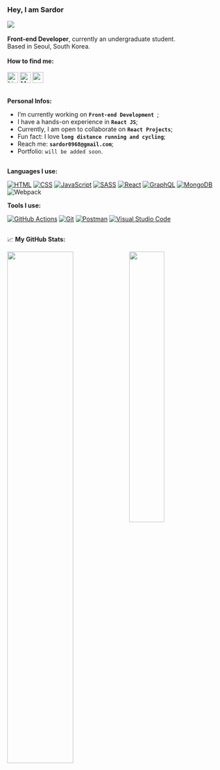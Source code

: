 ### Hey, I am Sardor 
![](https://komarev.com/ghpvc/?username=Sardor-M&style=flat-square)
<br>
<br>
**Front-end Developer**, currently an undergraduate student.
<br>
Based in Seoul, South Korea.
<br>
<br>
**How to find me:** 
<br> 
<br>
<a href="linkedin.com/in/sardorbekmadaminov-44987a1a7" target="_blank"><img alt="LinkedIn" src="https://img.shields.io/badge/linkedin-%230077B5.svg?&style=for-the-badge&logo=linkedin&logoColor=white" height=25></a>
<a href="https://medium.com/@sardor0968" target="_blank"><img alt="Medium" src="https://img.shields.io/badge/medium-%2312100E.svg?&style=for-the-badge&logo=medium&logoColor=white" height=25 /></a>
<a href="https://instagram.com/srd_0t/"><img src="https://img.shields.io/badge/instagram-%23E4405F.svg?&style=for-the-badge&logo=instagram&logoColor=white" height=25></a>


## 

**Personal Infos:**

-  I’m currently working on **`Front-end Development `**;
-  I have a hands-on experience in **`React JS`**;
-  Currently, I am open to collaborate on **`React Projects`**;
-  Fun fact: I love **`long distance running and cycling`**;
-  Reach me: **`sardor0968@gmail.com`**;
-  Portfolio: `will be added soon`.
##
**Languages I use:**

<a href="https://github.com/search?q=user%3ADenverCoder1+language%3Ahtml"><img alt="HTML" src="https://img.shields.io/badge/HTML-E34F26.svg?logo=html5&logoColor=white"></a>
<a href="https://github.com/search?q=user%3ADenverCoder1+language%3Acss"><img alt="CSS" src="https://img.shields.io/badge/CSS-1572B6.svg?logo=css3&logoColor=white"></a>
<a href="https://github.com/search?q=user%3ADenverCoder1+language%3Ajavascript"><img alt="JavaScript" src="https://img.shields.io/badge/JavaScript-F7DF1E.svg?logo=javascript&logoColor=black"></a>
<a href="https://github.com/search?q=user%3ADenverCoder1+language%3Asass"><img alt="SASS" src="https://img.shields.io/badge/Sass-hotpink.svg?logo=SASS&logoColor=white"></a>
<a href="#"><img alt="React" src="https://img.shields.io/badge/React-20232a.svg?logo=react&logoColor=%2361DAFB"></a>
<a href="#"><img alt="GraphQL" src="https://img.shields.io/badge/-GraphQL-E10098?style=flat-square&logo=graphql&logoColor=white"></a>
<a href="#"><img alt="MongoDB" src ="https://img.shields.io/badge/MongoDB-4ea94b.svg?logo=mongodb&logoColor=white"></a>
<img alt="Webpack" src="https://img.shields.io/badge/-Webpack-8DD6F9?style=flat-square&logo=webpack&logoColor=white" /> 
<br>

**Tools I use:**

<a href="#"><img alt="GitHub Actions" src="https://img.shields.io/badge/GitHub%20Actions-2671E5.svg?logo=github%20actions&logoColor=white"></a>
<a href="#"><img alt="Git" src="https://img.shields.io/badge/Git-F05033.svg?logo=git&logoColor=white"></a> 
<a href="#"><img alt="Postman" src="https://img.shields.io/badge/Postman-FF6C37?logo=postman&logoColor=white"></a>
<a href="#"><img alt="Visual Studio Code" src="https://img.shields.io/badge/Visual%20Studio%20Code-0078d7.svg?logo=visual-studio-code&logoColor=white"></a>
##
📈 **My GitHub Stats:**

<div display="flex">
  <p>
    <img width="55%" align="top" src="https://github-readme-stats.vercel.app/api?username=Sardor-M&show_icons=true&hide_border=true&&count_private=true&include_all_commits=false&theme=dark" />
    <img width="40%" align="top" src="https://github-readme-stats.vercel.app/api/top-langs/?username=Sardor-M&exclude_repo=KNN-Image-Classification&show_icons=true&hide_border=true&layout=compact&langs_count=8&theme=dark"/>

  </p>
</div>

